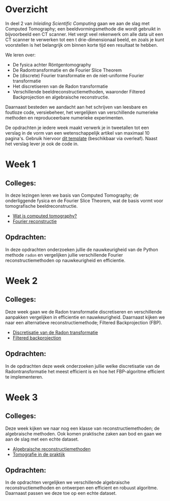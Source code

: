 # Overzicht

In deel 2 van *Inleiding Scientific Computing* gaan we aan de slag met Computed Tomography; een beeldvormingsmethode die wordt gebruikt in bijvoorbeeld een CT scanner. Het vergt veel rekenwerk om alle data uit een CT scanner te verwerken tot een t drie-dimensionaal beeld, en zoals je kunt voorstellen is het belangrijk om binnen korte tijd een resultaat te hebben.

We leren over:

* De fysica achter Röntgentomography
* De Radontransformatie en de Fourier Slice Theorem
* De (discrete) Fourier transformatie en de niet-uniforme Fourier transformatie
* Het discretiseren van de Radon transformatie
* Verschillende beeldreconstructiemethoden, waaronder Filtered Backprojection en algebraische reconstructie.

Daarnaast besteden we aandacht aan het schrijven van leesbare en foutloze code, versiebeheer, het vergelijken van verschillende numerieke methoden en reproduceerbare numerieke experimenten.

De opdrachten je iedere week maakt verwerk je in tweetallen tot een verslag in de vorm van een wetenschappelijk artikel van maximaal 10 pagina's. Gebruik hiervoor [dit template](https://www.overleaf.com/latex/templates/preparing-a-manuscript-for-submission-to-an-optica-meeting-or-conference/ryxhcjvjfrjk) (beschikbaar via overleaf). Naast het verslag lever je ook de code in.

# Week 1

## Colleges: 

In deze lezingen leren we basis van Computed Tomography; de onderliggende fysica en de Fourier Slice Theorem, wat de basis vormt voor tomografische beeldreconstructie.

* [Wat is computed tomography?](https://tristanvanleeuwen.github.io/InleidingSC2-CT/lecture1.html)
* [Fourier reconstructie](https://tristanvanleeuwen.github.io/InleidingSC2-CT/lecture2.html)

## Opdrachten:

In deze opdrachten onderzoeken jullie de nauwkeurigheid van de Python methode `radon` en vergelijken jullie verschillende Fourier reconstructiemethoden op nauwkeurigheid en efficientie.

# Week 2

## Colleges:

Deze week gaan we de Radon transformatie discretiseren en verschillende aanpakken vergelijken in efficientie en nauwkeurigheid. Daarnaast kijken we naar een alternatieve reconstructiemethode; Filtered Backprojection (FBP).

* [Discretisatie van de Radon transformatie](https://tristanvanleeuwen.github.io/InleidingSC2-CT/lecture3.html)
* [Filtered backprojection](https://tristanvanleeuwen.github.io/InleidingSC2-CT/lecture4.html)

## Opdrachten:

In de opdrachten deze week onderzoeken jullie welke discretisatie van de Radontransformatie het meest efficient is en hoe het FBP-algoritme efficient te implementeren.

# Week 3

## Colleges:

Deze week kijken we naar nog een klasse van reconstructiemethoden; de algebraische methoden. Ook komen praktische zaken aan bod en gaan we aan de slag met een echte dataset.

* [Algebraische reconstructiemethoden](https://tristanvanleeuwen.github.io/InleidingSC2-CT/lecture5.html)
* [Tomografie in de praktijk](https://tristanvanleeuwen.github.io/InleidingSC2-CT/lecture6.html)

## Opdrachten:

In de opdrachten vergelijken we verschillende algebraische reconstructiemethoden en ontwerpen een efficient en robuust algoritme. Daarnaast passen we deze toe op een echte dataset.
